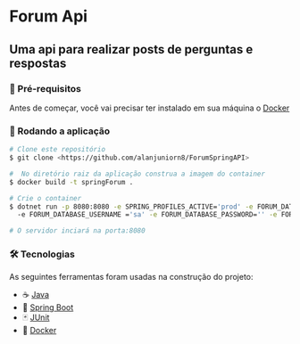 # Forum Api

## Uma api para realizar posts de perguntas e respostas

### 🚧 Pré-requisitos

Antes de começar, você vai precisar ter instalado em sua máquina o [Docker](https://docs.docker.com/)

### 🎲 Rodando a aplicação

```bash
# Clone este repositório
$ git clone <https://github.com/alanjuniorn8/ForumSpringAPI>

#  No diretório raiz da aplicação construa a imagem do container
$ docker build -t springForum .

# Crie o container
$ dotnet run -p 8080:8080 -e SPRING_PROFILES_ACTIVE='prod' -e FORUM_DATABASE_DRIVER='org.h2.Driver' -e FORUM_DATABASE_URL='jdbc:h2:mem:alura-forum'
  -e FORUM_DATABASE_USERNAME ='sa' -e FORUM_DATABASE_PASSWORD='' -e FORUM_JWT_SECRET='your-secret' springForum

# O servidor inciará na porta:8080

```

### 🛠 Tecnologias

As seguintes ferramentas foram usadas na construção do projeto:
- :coffee: [Java](https://www.java.com/pt-BR/)
- :leaves: [Spring Boot](https://spring.io/projects/spring-boot)
- :black_joker: [JUnit](https://junit.org/junit4/)
- :whale: [Docker](https://docs.docker.com/)
